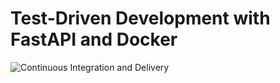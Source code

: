 # Test-Driven Development with FastAPI and Docker

![Continuous Integration and Delivery](https://github.com/johums-best/fastapi-tdd-docker/workflows/Continuous%20Integration%20and%20Delivery/badge.svg?branch=main)
